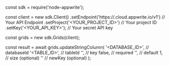 const sdk = require('node-appwrite');

const client = new sdk.Client()
    .setEndpoint('https://<REGION>.cloud.appwrite.io/v1') // Your API Endpoint
    .setProject('<YOUR_PROJECT_ID>') // Your project ID
    .setKey('<YOUR_API_KEY>'); // Your secret API key

const grids = new sdk.Grids(client);

const result = await grids.updateStringColumn(
    '<DATABASE_ID>', // databaseId
    '<TABLE_ID>', // tableId
    '', // key
    false, // required
    '<DEFAULT>', // default
    1, // size (optional)
    '' // newKey (optional)
);
